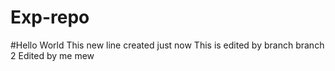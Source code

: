 # Exp-repo
#Hello World
This new line created just now
This is edited by branch branch 2
Edited by me mew
